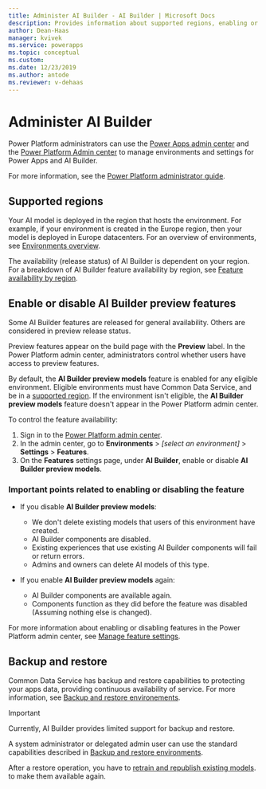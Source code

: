 ```yaml
---
title: Administer AI Builder - AI Builder | Microsoft Docs
description: Provides information about supported regions, enabling or disabling the feature, and backup/restore in AI Builder.
author: Dean-Haas
manager: kvivek
ms.service: powerapps
ms.topic: conceptual
ms.custom: 
ms.date: 12/23/2019
ms.author: antode
ms.reviewer: v-dehaas
---
```


# Administer AI Builder

Power Platform administrators can use the  [Power Apps admin center](https://admin.powerapps.com) and the [Power Platform Admin center](https://admin.powerplatform.microsoft.com) to manage environments and settings for Power Apps and AI Builder.

For more information, see the [Power Platform administrator guide](https://docs.microsoft.com/power-platform/admin/admin-documentation).

## Supported regions

Your AI model is deployed in the region that hosts the environment. For example, if your environment is created in the Europe region, then your model is deployed in Europe datacenters. For an overview of environments, see [Environments overview](https://docs.microsoft.com/power-platform/admin/environments-overview).

The availability (release status) of AI Builder is dependent on your region. For a breakdown of AI Builder feature availability by region, see [Feature availability by region](availability-region.md). 

## Enable or disable AI Builder preview features

Some AI Builder features are released for general availability. Others are considered in preview release status.

Preview features appear on the build page with the **Preview** label. In the Power Platform admin center, administrators control whether users have access to preview features.

By default, the **AI Builder preview models** feature is enabled for any eligible environment. Eligible environments must have Common Data Service, and be in a [supported region](availability-region.md). If the environment isn't eligible, the **AI Builder preview models** feature doesn't appear in the Power Platform admin center.

To control the feature availability:

1. Sign in to the [Power Platform admin center](https://admin.powerplatform.microsoft.com).
2. In the admin center, go to **Environments** > *[select an environment]* > **Settings** > **Features**.
3. On the **Features** settings page, under **AI Builder**, enable or disable **AI Builder preview models**.  
    
### Important points related to enabling or disabling the feature

- If you disable **AI Builder preview models**:
  - We don't delete existing models that users of this environment have created.
  - AI Builder components are disabled.
  - Existing experiences that use existing AI Builder components will fail or return errors.
  - Admins and owners can delete AI models of this type.

- If you enable **AI Builder preview models** again:
  - AI Builder components are available again.
  - Components function as they did before the feature was disabled (Assuming nothing else is changed).

For more information about enabling or disabling features in the Power Platform admin center, see [Manage feature settings](https://docs.microsoft.com/power-platform/admin/settings-features).

## Backup and restore

Common Data Service has backup and restore capabilities to protecting your apps data, providing continuous availability of service. For more information, see [Backup and restore environements](https://docs.microsoft.com/power-platform/admin/backup-restore-environments).

> [!IMPORTANT]
> Currently, AI Builder provides limited support for backup and restore.

A system administrator or delegated admin user can use the standard capabilities described in [Backup and restore environments](https://docs.microsoft.com/en-us/power-platform/admin/backup-restore-environments).

After a restore operation, you have to [retrain and republish existing models](manage-model.md#retrain-and-republish-existing-models). to make them available again. 

